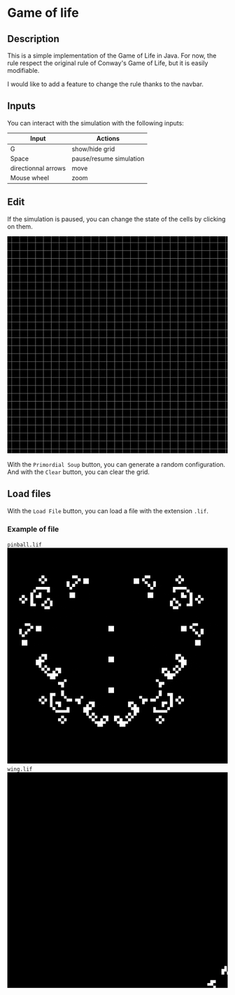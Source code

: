 # Game of life

## Description
This is a simple implementation of the Game of Life in Java.
For now, the rule respect the original rule of Conway's Game of Life, 
but it is easily modifiable.

I would like to add a feature to change the rule thanks to the navbar.
## Inputs

You can interact with the simulation with the following inputs:

| Input               | Actions                 |
|---------------------|-------------------------|
| G                   | show/hide grid          |
| Space               | pause/resume simulation |
| directionnal arrows | move                    |
| Mouse wheel         | zoom                    |


## Edit
If the simulation is paused, you can change the state of the cells by clicking on them.

![glider](images/glider.gif)

With the `Primordial Soup` button, you can generate a random configuration.
And with the `Clear` button, you can clear the grid.
## Load files

With the `Load File` button, you can load a file with the extension `.lif`.

### Example of file
`pinball.lif`
![pinball](images/pinball.gif)
`wing.lif`
![wing](images/wing.gif)